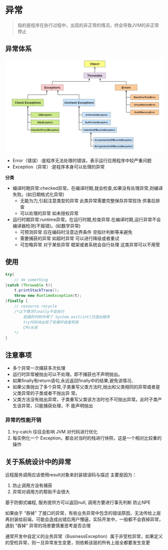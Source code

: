 # 异常

>指的是程序在执行过程中，出现的非正常的情况，终会导致JVM的非正常停止

## 异常体系

![批注 2020-05-27 165048](/assets/批注%202020-05-27%20165048.png)

- Error（错误）:是程序无法处理的错误，表示运行应用程序中较严重问题
- Exception（异常）:是程序本身可以处理的异常

**分类**

- 编译时期异常:checked异常。在编译时期,就会检查,如果没有处理异常,则编译失败。(如日期格式化异常) 
    - 无能为力,引起注意类型的异常 此类异常需要完整保存异常现场 供事后排查
    - 可以处理的异常 如未授权异常
- 运行时期异常:runtime异常。在运行时期,检查异常.在编译时期,运行异常不会编译器检测(不报错)。(如数学异常)
    - 可预测异常 应在编码时注意边界条件 空指针判断等来避免
    - 需要捕获的异常 如超时异常 可以进行降级或者重试
    - 可忽略异常 对于某些异常 框架或者系统会自行处理 这类异常可以不用管


## 使用

```java
try{
    // do something
}catch (Throwable t){
    t.printStackTrace();
    throw new RuntimeException(t);
}finally {
    // resource recycle
    /*以下情况finally不会执行
        前面的代码中用了 System.exit(int)已退出程序
        try代码块出现了死循环或者死锁
        CPU关闭
    */
}
```

## 注意事项

- 多个异常一次捕获多次处理
- 运行时异常被抛出可以不处理。即不捕获也不声明抛出。 
- 如果ﬁnally有return语句,永远返回ﬁnally中的结果,避免该情况、
- 如果父类抛出了多个异常,子类重写父类方法时,抛出和父类相同的异常或者是父类异常的子类或者不抛出异 常。 
- 父类方法没有抛出异常，子类重写父类该方法时也不可抛出异常。此时子类产生该异常，只能捕获处理，不 能声明抛出 

### 异常的性能开销

1. try-catch 往往会影响 JVM 对代码进行优化
2. 每实例化一个 Exception，都会对当时的栈进行快照，这是一个相对比较重的操作

## 关于系统设计中的异常

远程服务调用应该使用result对象来封装错误码与描述 主要是因为：

1. 防止调用方没有捕获
2. 异常对调用方的帮助不会很大

基于防御式编程, 服务提供方可以返回null, 调用方要进行事先判断 防止NPE

如果由于 “吞掉” 了接口的异常，有些业务异常中包含的错误原因，无法传给上层再封装给前端，可能会造成出错后用户懵逼，实际开发中，一般都不会吞掉异常，遇到 “吞掉” 异常的场景要慎重思考是否合理

通常开发中自定义的业务异常（BusinessException）属于非受检异常，如果定义的受检异常，则一旦异常发生变更，则依赖该层的所有上层全都要发生变更